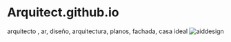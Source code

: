 # Arquitect.github.io
arquitecto , ar, diseño, arquitectura, planos, fachada, casa ideal
![aiddesign](https://user-images.githubusercontent.com/72144025/118345860-08112900-b4fd-11eb-86cd-a90943a4f22f.png)
